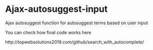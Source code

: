 # Ajax-autosuggest-input
Ajax autosuggest function for autosuggest terms based on user input
<p>You can check how final code works here</p> http://topwebsolutions2019.com/github/search_with_autocomplete/
